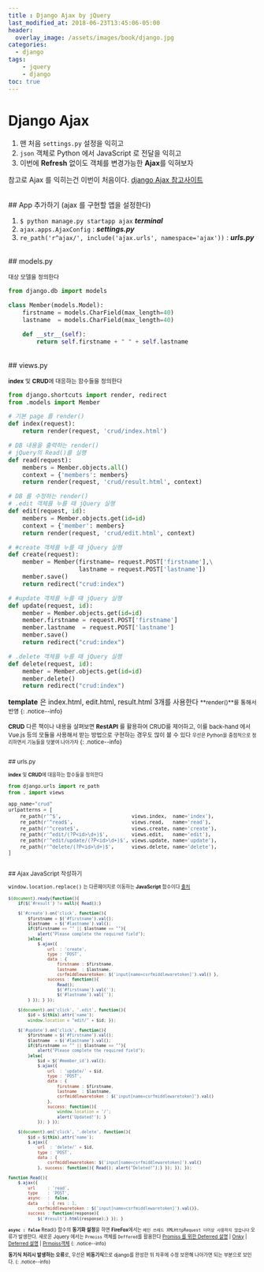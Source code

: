 ```yaml
---
title : Django Ajax by jQuery
last_modified_at: 2018-06-23T13:45:06-05:00
header:
  overlay_image: /assets/images/book/django.jpg
categories:
  - django
tags: 
    - jquery
    - django
toc: true 
---
```



# Django Ajax

1. 맨 처음 `settings.py` 설정을 익히고
2. `json` 객체로 Python 에서 JavaScript 로 전달을 익히고
3. 이번에 **Refresh** 없이도 객체를 변경가능한 **Ajax**를 익혀보자

참고로 Ajax 를 익히는건 이번이 처음이다. [django Ajax 참고사이트](https://www.sourcecodester.com/tutorials/python/11762/python-django-simple-crud-ajax.html)


<br>
## App 추가하기 (ajax 를 구현할 앱을 설정한다)

1. `$ python manage.py startapp ajax` **_terminal_**
2. `ajax.apps.AjaxConfig` : **_settings.py_**
3. `re_path('r^ajax/', include('ajax.urls', namespace='ajax'))` : **_urls.py_**


<br>
## models.py

<small>대상 모델을 정의한다</small>

```python
from django.db import models

class Member(models.Model):
    firstname = models.CharField(max_length=40)
    lastname  = models.CharField(max_length=40)

    def __str__(self):
        return self.firstname + " " + self.lastname
```


<br>
## views.py

<small>**index** 및 **CRUD**에 대응하는 함수들을 정의한다</small>

```python
from django.shortcuts import render, redirect
from .models import Member

# 기본 page 를 render()
def index(request):
    return render(request, 'crud/index.html')

# DB 내용을 출력하는 render()
# jQuery의 Read()를 실행
def read(request):
    members = Member.objects.all()
    context = {'members': members}
    return render(request, 'crud/result.html', context)

# DB 를 수정하는 render()
# .edit 객체를 누를 때 jQuery 실행
def edit(request, id):
    members = Member.objects.get(id=id)
    context = {'member': members}
    return render(request, 'crud/edit.html', context)

# #create 객체를 누를 떄 jQuery 실행 
def create(request):
    member = Member(firstname= request.POST['firstname'],\
                    lastname = request.POST['lastname'])
    member.save()
    return redirect("crud:index")

# #update 객체를 누를 떄 jQuery 실행 
def update(request, id):
    member = Member.objects.get(id=id)
    member.firstname = request.POST['firstname']
    member.lastname  = request.POST['lastname']
    member.save()
    return redirect("crud:index")

# .delete 객체를 누를 때 jQuery 실행
def delete(request, id):
    member = Member.objects.get(id=id)
    member.delete()
    return redirect("crud:index")
```

**template** 은 index.html,  edit.html,  result.html 3개를 사용한다 <small> **render()**를 통해서 반영
{: .notice--info}


**CRUD** 다른 책이나 내용을 살펴보면 **RestAPI** 를 활용하여 CRUD를 제어하고, 이를 back-hand 에서 Vue.js 등의 모듈을 사용해서 받는 방법으로 구현하는 경우도 많이 볼 수 있다 <small>우선은 Python을 중점적으로 정리하면서 기능들을 덧붙여 나아가자</small>
{: .notice--info}


<br>
## urls.py

<small>**index** 및 **CRUD**에 대응하는 함수들을 정의한다</small>

```python
from django.urls import re_path
from . import views

app_name="crud"
urlpatterns = [
    re_path(r'^$',                        views.index,  name='index'),
    re_path(r'^read$',                    views.read,   name='read'),
    re_path(r'^create$',                  views.create, name='create'),
    re_path(r'^edit/(?P<id>\d+)$',        views.edit,   name='edit'),
    re_path(r'^edit/update/(?P<id>\d+)$', views.update, name='update'),
    re_path(r'^delete/(?P<id>\d+)$',      views.delete, name='delete'),
]
```


<br>
## Ajax JavaScript 작성하기

`window.location.replace()` <small>는 다른페이지로 이동하는 **JavaScript** 함수이다 [출처](http://dailydev.tistory.com/13)

```javascript
$(document).ready(function(){
    if($('#result') != null){ Read();}

    $('#create').on('click', function(){
        $firstname = $('#firstname').val();
        $lastname  = $('#lastname').val();
        if($firstname == "" || $lastname == ""){
            alert("Please complete the required field");
        }else{
            $.ajax({
                url  : 'create',
                type : 'POST',
                data : {
                    firstname : $firstname,
                    lastname  : $lastname,
                    csrfmiddlewaretoken: $('input[name=csrfmiddlewaretoken]').val() },
                success : function(){
                    Read();
                    $('#firstname').val('');
                    $('#lastname').val('');
        } }); } });

    $(document).on('click', '.edit', function(){
        $id = $(this).attr('name');
        window.location = "edit/" + $id; });

    $('#update').on('click', function(){
        $firstname = $('#firstname').val();
        $lastname  = $('#lastname').val();
        if($firstname == "" || $lastname == ""){
            alert("Please complete the required field");
        }else{
            $id = $('#member_id').val();
            $.ajax({
                url  : 'update/' + $id,
                type : 'POST',
                data : {
                    firstname : $firstname,
                    lastname  : $lastname,
                    csrfmiddlewaretoken : $('input[name=csrfmiddlewaretoken]').val()
                },
                success: function(){
                    window.location = '/';
                    alert('Updated!'); }
            }); } });

    $(document).on('click', '.delete', function(){
        $id = $(this).attr('name');
        $.ajax({
            url  : 'delete/' + $id,
            type : 'POST',
            data : {
                csrfmiddlewaretoken: $('input[name=csrfmiddlewaretoken]').val()
            }, success: function(){ Read(); alert("Deleted!");} }); }); });

function Read(){
    $.ajax({
        url     : 'read',
        type    : 'POST',
        async   :  false,
        data    : { res : 1,
            csrfmiddlewaretoken : $('input[name=csrfmiddlewaretoken]').val()},
        success : function(response){
            $('#result').html(response);} }); }
```

**`async : false`** Read() 함수의 **동기화 설정**을 하면 **FireFox**에서는 
`메인 쓰레드 XMLHttpRequest 더이상 사용하지 않습니다` 오류가 발생한다. 새로운 Jquery 에서는 `Prmoiss` 객체를 `Deffered`를 활용한다 [Promiss 를 위한 Deferred 설명](https://poiemaweb.com/jquery-deferred) | [Onky](https://okky.kr/article/301029?note=1000882) | [Deferred 설명](https://www.html5rocks.com/ko/tutorials/async/deferred/) | [Prmoiss객체](http://uwostudy.tistory.com/54)
{: .notice--info}

**동기식 처리시 발생하는 오류**로, 우선은 **비동기식**으로 django를 완성한 뒤 차후에 수정 보완해 나아가면 되는 부분으로 보인다.
{: .notice--info}
